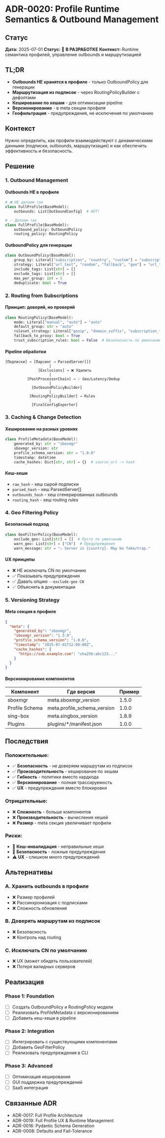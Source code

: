 # ADR-0020: Profile Runtime Semantics & Outbound Management

## Статус

**Дата:** 2025-07-01
**Статус:** 🔄 **В РАЗРАБОТКЕ**
**Контекст:** Runtime семантика профилей, управление outbounds и маршрутизацией

## TL;DR

- **Outbounds НЕ хранятся в профиле** - только OutboundPolicy для генерации
- **Маршрутизация из подписок** - через RoutingPolicyBuilder с дефолтами
- **Кеширование по хешам** - для оптимизации pipeline
- **Версионирование** - в meta секции профиля
- **Геофильтрация** - предупреждения, не исключения по умолчанию

## Контекст

Нужно определить, как профили взаимодействуют с динамическими данными (подписки, outbounds, маршрутизация) и как обеспечить эффективность и безопасность.

## Решение

### 1. Outbound Management

#### Outbounds НЕ в профиле
```python
# ❌ НЕ делаем так
class FullProfile(BaseModel):
    outbounds: List[OutboundConfig]  # НЕТ!

# ✅ Делаем так
class FullProfile(BaseModel):
    outbound_policy: OutboundPolicy
    routing_policy: RoutingPolicy
```

#### OutboundPolicy для генерации
```python
class OutboundPolicy(BaseModel):
    group_by: Literal["subscription", "country", "custom"] = "subscription"
    strategy: Literal["url_test", "random", "fallback", "geo"] = "url_test"
    include_tags: List[str] = []
    exclude_tags: List[str] = []
    max_per_group: int = 5
    deduplicate: bool = True
```

### 2. Routing from Subscriptions

#### Принцип: доверяй, но проверяй
```python
class RoutingPolicy(BaseModel):
    mode: Literal["manual", "auto"] = "auto"
    default_group: str = "auto"
    ruleset_strategy: Literal["geoip", "domain_suffix", "subscription_tags"] = "geoip"
    fallback_to_proxy: bool = True
    trust_subscription_rules: bool = False  # Безопасность по умолчанию
```

#### Pipeline обработки
```
[Подписки] → [Парсинг → ParsedServer[]]
                    |
               [Exclusions] → ❌ Удалить
                    |
          [PostProcessorChain] → 💡 Geo/Latency/Dedup
                    |
            [OutboundPolicyBuilder]
                    |
           [RoutingPolicyBuilder] → Rules
                    |
            [FinalConfigExporter]
```

### 3. Caching & Change Detection

#### Хеширование на разных уровнях
```python
class ProfileMetadata(BaseModel):
    generated_by: str = "sboxmgr"
    sboxmgr_version: str
    profile_schema_version: str = "1.0.0"
    timestamp: datetime
    cache_hashes: Dict[str, str] = {}  # source_url -> hash
```

#### Кеш-хеши
- `raw_hash` - хеш сырой подписки
- `parsed_hash` - хеш ParsedServer[]
- `outbounds_hash` - хеш сгенерированных outbounds
- `routing_hash` - хеш routing rules

### 4. Geo Filtering Policy

#### Безопасный подход
```python
class GeoFilterPolicy(BaseModel):
    exclude_geo: List[str] = []  # Пусто по умолчанию
    warn_geo: List[str] = ["CN"]  # Предупреждения
    warn_message: str = "⚠️ Server in {country}. May be fake/trap."
```

#### UX принципы
- ❌ НЕ исключать CN по умолчанию
- ✅ Показывать предупреждения
- ✅ Давать опцию `--exclude-geo CN`
- ✅ Объяснять в документации

### 5. Versioning Strategy

#### Meta секция в профиле
```json
{
  "meta": {
    "generated_by": "sboxmgr",
    "sboxmgr_version": "1.5.0",
    "profile_schema_version": "1.0.0",
    "timestamp": "2025-07-01T12:00:00Z",
    "cache_hashes": {
      "https://sub.example.com": "sha256:abc123..."
    }
  }
}
```

#### Версионирование компонентов
| Компонент | Где версия | Пример |
|-----------|------------|--------|
| sboxmgr | meta.sboxmgr_version | 1.5.0 |
| Profile Schema | meta.profile_schema_version | 1.0.0 |
| sing-box | meta.singbox_version | 1.8.9 |
| Plugins | plugins/*/manifest.json | 1.0.0 |

## Последствия

### Положительные:
- ✅ **Безопасность** - не доверяем маршрутам из подписок
- ✅ **Производительность** - кеширование по хешам
- ✅ **Гибкость** - политики вместо хардкода
- ✅ **Версионирование** - полная трассируемость
- ✅ **UX** - предупреждения вместо блокировки

### Отрицательные:
- ❌ **Сложность** - больше компонентов
- ❌ **Производительность** - вычисление хешей
- ❌ **Размер** - meta секция увеличивает профили

### Риски:
- 🔴 **Кеш-инвалидация** - неправильные хеши
- 🔴 **Безопасность** - ложные предупреждения
- ⚠️ **UX** - слишком много предупреждений

## Альтернативы

### A. Хранить outbounds в профиле
- ❌ Размер профилей
- ❌ Рассинхронизация с подписками
- ❌ Сложность обновления

### B. Доверять маршрутам из подписок
- ❌ Безопасность
- ❌ Контроль над routing

### C. Исключать CN по умолчанию
- ❌ UX (может обидеть пользователей)
- ❌ Потеря валидных серверов

## Реализация

### Phase 1: Foundation
- [ ] Создать OutboundPolicy и RoutingPolicy модели
- [ ] Реализовать ProfileMetadata с версионированием
- [ ] Добавить кеш-хеши в pipeline

### Phase 2: Integration
- [ ] Интегрировать с существующими компонентами
- [ ] Добавить GeoFilterPolicy
- [ ] Реализовать предупреждения в CLI

### Phase 3: Advanced
- [ ] Оптимизация кеширования
- [ ] GUI поддержка предупреждений
- [ ] SaaS интеграция

## Связанные ADR

- ADR-0017: Full Profile Architecture
- ADR-0019: Full Profile UX & Runtime Management
- ADR-0016: Pydantic Schema Generation
- ADR-0008: Defaults and Fail-Tolerance
